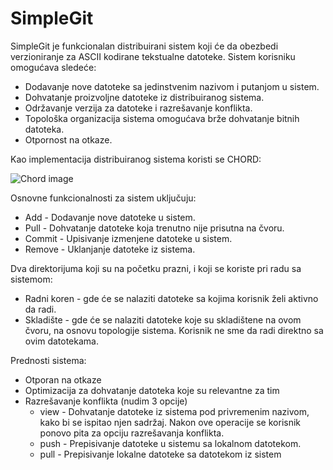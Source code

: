 # SimpleGit

SimpleGit je funkcionalan distribuirani sistem koji će da obezbedi verzioniranje za ASCII kodirane tekstualne datoteke. Sistem korisniku omogućava sledeće:
* Dodavanje nove datoteke sa jedinstvenim nazivom i putanjom u sistem.
* Dohvatanje proizvoljne datoteke iz distribuiranog sistema.
* Održavanje verzija za datoteke i razrešavanje konflikta.
* Topološka organizacija sistema omogućava brže dohvatanje bitnih datoteka.
* Otpornost na otkaze.

Kao implementacija distribuiranog sistema koristi se CHORD:

![Chord image](https://upload.wikimedia.org/wikipedia/commons/2/20/Chord_network.png)



Osnovne funkcionalnosti za sistem uključuju:
* Add - Dodavanje nove datoteke u sistem.
* Pull - Dohvatanje datoteke koja trenutno nije prisutna na čvoru.
* Commit - Upisivanje izmenjene datoteke u sistem.
* Remove - Uklanjanje datoteke iz sistema.

Dva direktorijuma koji su na početku prazni, i koji se koriste pri radu sa sistemom:
* Radni koren - gde će se nalaziti datoteke sa kojima korisnik želi aktivno da radi.
* Skladište - gde će se nalaziti datoteke koje su skladištene na ovom čvoru, na osnovu topologije sistema. Korisnik ne sme da radi direktno sa ovim datotekama.

Prednosti sistema:
* Otporan na otkaze
* Optimizacija za dohvatanje datoteka koje su relevantne za tim
* Razrešavanje konflikta (nudim 3 opcije)
  *  view - Dohvatanje datoteke iz sistema pod privremenim nazivom, kako bi se ispitao njen sadržaj. Nakon ove operacije se korisnik ponovo pita za opciju razrešavanja konflikta.
  *  push - Prepisivanje datoteke u sistemu sa lokalnom datotekom.
  *  pull - Prepisivanje lokalne datoteke sa datotekom iz sistem


